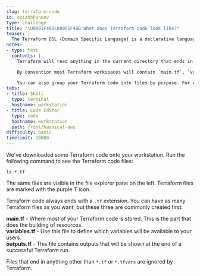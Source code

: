 ```yaml
---
slug: terraform-code
id: ozizhb0unuov
type: challenge
title: "\U0001F468‍\U0001F4BB What does Terraform code look like?"
teaser: |
  The Terraform DSL (Domain Specific Language) is a declarative language that lets you build almost any type of infrastructure.
notes:
- type: text
  contents: |-
    Terraform will read anything in the current directory that ends in `*.tf` or `*.tfvars`.

    By convention most Terraform workspaces will contain `main.tf`, `variables.tf`, and `outputs.tf` files.

    You can also group your Terraform code into files by purpose. For example, you might place all your load balancer configuration code into a file called `load_balancer.tf`.
tabs:
- title: Shell
  type: terminal
  hostname: workstation
- title: Code Editor
  type: code
  hostname: workstation
  path: /root/hashicat-aws
difficulty: basic
timelimit: 10000
---
```

We've downloaded some Terraform code onto your workstation. Run the following command to see the Terraform code files:
  ```
  ls *.tf
  ```
  The same files are visible in the file explorer pane on the left. Terraform files are marked with the purple T icon.

  Terraform code always ends with a `.tf` extension. You can have as many Terraform files as you want, but these three are commonly created first:

  **main.tf** - Where most of your Terraform code is stored. This is the part that does the building of resources.<br>
  **variables.tf** - Use this file to define which variables will be available to your users.<br>
  **outputs.tf** - This file contains outputs that will be shown at the end of a successful Terraform run.

  Files that end in anything other than `*.tf` or `*.tfvars` are ignored by Terraform.